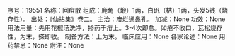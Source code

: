 序号：19551
名称：回疳散
组成：鹿角（煅）1两，白矾（枯）1两，头发5钱（烧存性）。
出处：《仙拈集》卷二。
主治：疳烂通鼻孔。
加减：None
功效：None
用法用量：先用花椒汤洗净，掺药于疳上。3-4次即愈。如疮不收口，瓦松烧存性，为末，搽即收。
制备方法：上为末。
临床应用：None
各家论述：None
用药禁忌：None
附注：None
